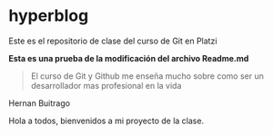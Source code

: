 # hyperblog
Este es el repositorio de clase del curso de Git en Platzi


**Esta es una prueba de la modificación del archivo Readme.md**

> El curso de Git y Github me enseña mucho sobre como ser un desarrollador mas profesional en la vida
> 
Hernan Buitrago

Hola a todos, bienvenidos a mi proyecto de la clase.
